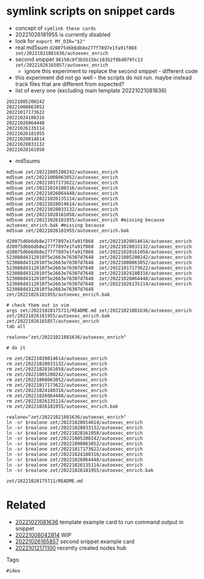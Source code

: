 # symlink scripts on snippet cards

- concept of `symlink these cards`
- 20221026181955 is currently disabled
- look for `export MY_DIR="$2"`
- real md5sum `d20075d6b6db8e277f7897e1fa91f868  zet/20221021081636/autoexec_enrich`
- second snippet `98158c0f3b5b15bc103b2f8bd079fc13  zet/20221026165857/autoexec_enrich`
  - ignore this experiment to replace the second snippet - different code
- this experiment did not go well - the scripts do not run. maybe instead track files that are different from expected?
- list of every one (excluding main template 20221021081636)
```
20221005200242
20221008063052
20221017173622
20221024180316
20221026064448
20221026135114
20221026181955
20221028014614
20221028033132
20221028161058
```
- md5sums
```
md5sum zet/20221005200242/autoexec_enrich
md5sum zet/20221008063052/autoexec_enrich
md5sum zet/20221017173622/autoexec_enrich
md5sum zet/20221024180316/autoexec_enrich
md5sum zet/20221026064448/autoexec_enrich
md5sum zet/20221026135114/autoexec_enrich
md5sum zet/20221028014614/autoexec_enrich
md5sum zet/20221028033132/autoexec_enrich
md5sum zet/20221028161058/autoexec_enrich
md5sum zet/20221026181955/autoexec_enrich #missing because autoexec_enrich.bak #missing because
md5sum zet/20221026181955/autoexec_enrich.bak

d20075d6b6db8e277f7897e1fa91f868  zet/20221028014614/autoexec_enrich
d20075d6b6db8e277f7897e1fa91f868  zet/20221028033132/autoexec_enrich
d20075d6b6db8e277f7897e1fa91f868  zet/20221028161058/autoexec_enrich
523088d4312010f5e2663e76307d7648  zet/20221005200242/autoexec_enrich
523088d4312010f5e2663e76307d7648  zet/20221008063052/autoexec_enrich
523088d4312010f5e2663e76307d7648  zet/20221017173622/autoexec_enrich
523088d4312010f5e2663e76307d7648  zet/20221024180316/autoexec_enrich
523088d4312010f5e2663e76307d7648  zet/20221026064448/autoexec_enrich
523088d4312010f5e2663e76307d7648  zet/20221026135114/autoexec_enrich
523088d4312010f5e2663e76307d7648  zet/20221026181955/autoexec_enrich.bak

# check them out in vim
args zet/20221028175711/README.md zet/20221021081636/autoexec_enrich zet/20221026181955/autoexec_enrich.bak zet/20221026165857/autoexec_enrich
tab all

realone="zet/20221021081636/autoexec_enrich"

# do it

rm zet/20221028014614/autoexec_enrich
rm zet/20221028033132/autoexec_enrich
rm zet/20221028161058/autoexec_enrich
rm zet/20221005200242/autoexec_enrich
rm zet/20221008063052/autoexec_enrich
rm zet/20221017173622/autoexec_enrich
rm zet/20221024180316/autoexec_enrich
rm zet/20221026064448/autoexec_enrich
rm zet/20221026135114/autoexec_enrich
rm zet/20221026181955/autoexec_enrich.bak

realone="zet/20221021081636/autoexec_enrich"
ln -sr $realone zet/20221028014614/autoexec_enrich
ln -sr $realone zet/20221028033132/autoexec_enrich
ln -sr $realone zet/20221028161058/autoexec_enrich
ln -sr $realone zet/20221005200242/autoexec_enrich
ln -sr $realone zet/20221008063052/autoexec_enrich
ln -sr $realone zet/20221017173622/autoexec_enrich
ln -sr $realone zet/20221024180316/autoexec_enrich
ln -sr $realone zet/20221026064448/autoexec_enrich
ln -sr $realone zet/20221026135114/autoexec_enrich
ln -sr $realone zet/20221026181955/autoexec_enrich.bak

```

` zet/20221028175711/README.md `

# Related

- [20221021081636](/zet/20221021081636/README.md) template example card to run command output in snippet
- [20221008042814](/zet/20221008042814/README.md) WIP
- [20221026165857](/zet/20221026165857/README.md) second snippet example card
- [20221012171100](/zet/20221012171100/README.md) recently created nodes hub

Tags:

    #idea
